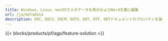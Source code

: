 ```yaml
---
title: Windows、Linux、macOSでメタデータを表示およびWord文書に編集 
url: /ja/metadata
description: DOC、DOCX、DOCM、DOTX、DOT、RTF、ODTドキュメントのプロパティを操作するための無料のアプリとAPI
---
```


{{< blocks/products/pf/agp/feature-solution >}} 

